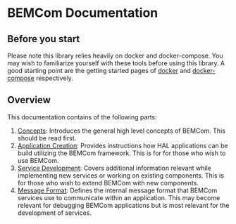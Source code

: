 # BEMCom Documentation

## Before you start

Please note this library relies heavily on docker and docker-compose. You may wish to familiarize yourself with these tools before using this library. A good starting point are the getting started pages of [docker](https://docs.docker.com/get-started/) and [docker-compose](https://docs.docker.com/compose/gettingstarted/) respectively.

## Overview

This documentation contains of the following parts:

1. [Concepts](./01_concepts.md): Introduces the general high level concepts of BEMCom. This should be read first.
2. [Application Creation](./02_application_creation.md): Provides instructions how HAL applications can be build utilizing the BEMCom framework. This is for for those who wish to use BEMCom.
3. [Service Development](./03_service_development.md): Covers additional information relevant while implementing new services or working on existing components. This is for those who wish to extend BEMCom with new components.
4. [Message Format](./04_message_format.md): Defines the internal message format that BEMCom services use to communicate within an application. This may become relevant for debugging BEMCom applications but is most relevant for the development of services.
